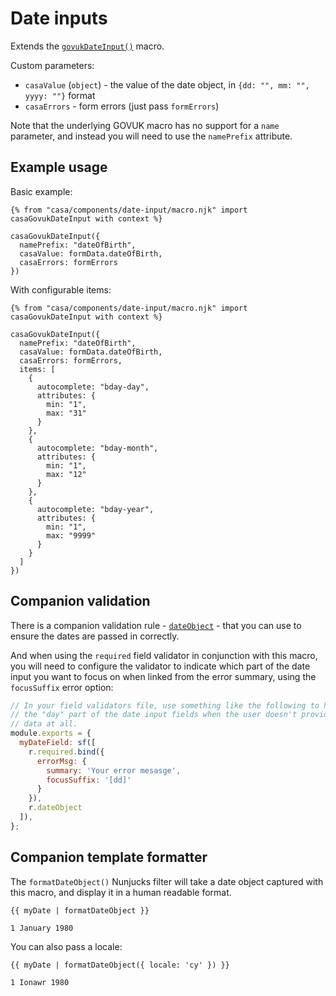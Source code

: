 # Date inputs

Extends the [`govukDateInput()`](https://design-system.service.gov.uk/components/date-input/) macro.

Custom parameters:

* `casaValue` (`object`) - the value of the date object, in `{dd: "", mm: "", yyyy: ""}` format
* `casaErrors` - form errors (just pass `formErrors`)

Note that the underlying GOVUK macro has no support for a `name` parameter, and instead you will need to use the `namePrefix` attribute.

## Example usage

Basic example:

```nunjucks
{% from "casa/components/date-input/macro.njk" import casaGovukDateInput with context %}

casaGovukDateInput({
  namePrefix: "dateOfBirth",
  casaValue: formData.dateOfBirth,
  casaErrors: formErrors
})
```

With configurable items:

```nunjucks
{% from "casa/components/date-input/macro.njk" import casaGovukDateInput with context %}

casaGovukDateInput({
  namePrefix: "dateOfBirth",
  casaValue: formData.dateOfBirth,
  casaErrors: formErrors,
  items: [
    {
      autocomplete: "bday-day",
      attributes: {
        min: "1",
        max: "31"
      }
    },
    {
      autocomplete: "bday-month",
      attributes: {
        min: "1",
        max: "12"
      }
    },
    {
      autocomplete: "bday-year",
      attributes: {
        min: "1",
        max: "9999"
      }
    }
  ]
})
```

## Companion validation

There is a companion validation rule - [`dateObject`](../../../../../docs/field-validation-rules.md#dateObject) - that you can use to ensure the dates are passed in correctly.

And when using the `required` field validator in conjunction with this macro, you will need to configure the validator to indicate which part of the date input you want to focus on when linked from the error summary, using the `focusSuffix` error option:

```javascript
// In your field validators file, use something like the following to highlight
// the "day" part of the date input fields when the user doesn't provide any
// data at all.
module.exports = {
  myDateField: sf([
    r.required.bind({
      errorMsg: {
        summary: 'Your error mesasge',
        focusSuffix: '[dd]'
      }
    }),
    r.dateObject
  ]),
};
```

## Companion template formatter

The `formatDateObject()` Nunjucks filter will take a date object captured with this macro, and display it in a human readable format.

```nunjucks
{{ myDate | formatDateObject }}
```
```
1 January 1980
```

You can also pass a locale:

```nunjucks
{{ myDate | formatDateObject({ locale: 'cy' }) }}
```
```
1 Ionawr 1980
```